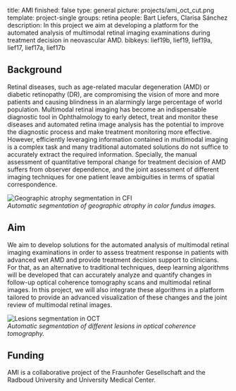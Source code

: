 title: AMI
finished: false
type: general
picture: projects/ami_oct_cut.png
template: project-single
groups: retina
people: Bart Liefers, Clarisa Sánchez
description: In this project we aim at developing a platform for the automated analysis of multimodal retinal imaging examinations during treatment decision in neovascular AMD.
bibkeys: lief19b, lief19, lief19a, lief17, lief17a, lief17b

## Background
Retinal diseases, such as age-related macular degeneration (AMD) or diabetic retinopathy (DR), are compromising the vision of more and more patients and causing blindness in an alarmingly large percentage of world population. Multimodal retinal imaging has become an indispensable diagnostic tool in Ophthalmology to early detect, treat and monitor these diseases and automated retina image analysis has the potential to improve the diagnostic process and make treatment monitoring more effective. However, efficiently leveraging information contained in multimodal imaging is a complex task and many traditional automated solutions do not suffice to accurately extract the required information.  Specially, the manual assessment of quantitative temporal change for treatment decision of AMD suffers from observer dependence, and the joint assessment of different imaging techniques for one patient leave ambiguities in terms of spatial correspondence.

![Geographic atrophy segmentation in CFI]({static}/images/projects/ami_cf.jpg)
<br>
<i>Automatic segmentation of geographic atrophy in color fundus images.</i>

## Aim
We aim to develop solutions for the automated analysis of multimodal retinal imaging examinations in order to assess treatment response in patients with advanced wet AMD and provide treatment decision support to clinicians. For that, as an alternative to traditional techniques, deep learning algorithms will be developed that can accurately analyze and quantify changes in follow-up optical coherence tomography scans and multimodal retinal images. In this project, we will also integrate these algorithms in a platform tailored to provide an advanced visualization of these changes and the joint review of multimodal retinal images.

![Lesions segmentation in OCT]({static}/images/projects/ami_oct.png)
<br>
<i>Automatic segmentation of different lesions in optical coherence tomography.</i>

## Funding
AMI is a collaborative project of the Fraunhofer Gesellschaft and the Radboud University and University Medical Center.
